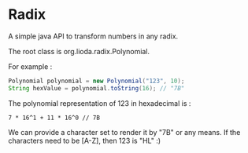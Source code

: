 # Radix

A simple java API to transform numbers in any radix.

The root class is org.lioda.radix.Polynomial.

For example : 

```java
Polynomial polynomial = new Polynomial("123", 10);
String hexValue = polynomial.toString(16); // "7B"
```

The polynomial representation of 123 in hexadecimal is : 
```
7 * 16^1 + 11 * 16^0 // 7B
```

We can provide a character set to render it by "7B" or any means.
If the characters need to be [A-Z], then 123 is "HL" :)